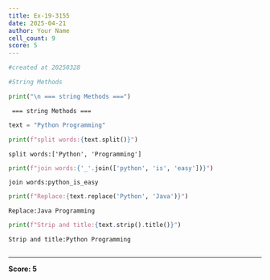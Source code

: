 ```yaml
---
title: Ex-19-3155
date: 2025-04-21
author: Your Name
cell_count: 9
score: 5
---
```


```python
#created at 20250328
```


```python
#String Methods
```


```python
print("\n === string Methods ===")
```

    
     === string Methods ===



```python
text = "Python Programming"
```


```python
print(f"split words:{text.split()}")
```

    split words:['Python', 'Programming']



```python
print(f"join words:{'_'.join(['python', 'is', 'easy'])}")
```

    join words:python_is_easy



```python
print(f"Replace:{text.replace('Python', 'Java')}")
```

    Replace:Java Programming



```python
print(f"Strip and title:{text.strip().title()}")
```

    Strip and title:Python Programming



```python

```


---
**Score: 5**